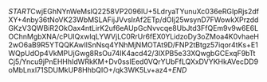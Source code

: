 $START$CwjEGhNYnWeMslQ2258VP2096lU+5LdryaTYunuXc036eRGIpRjs2dfXY+4nby36tNoVK23WbMSLAFijJVvsIrAf2ETp/dOIj25wsynD7FWowkXPrzddGKzV3QWBiR2OkOax4ntLirK2uf6eAUpGcNvvcqe8UbJtd3FfQEm9v9w6E6LOChnMgbXNA/cPUIQxwlqLYWVjLC0RrUr6fEX0YLidzoDy3oZMoa4K0vhaeH2wO6aB9R5YTQQKAwIlSnNsq4YNhMjNMOTAt9D/FNP2tBtgz57iqor4tKs+E1WQpUdOp4VkMPUjGwg8RsOu74IK4acd42/3lXPB5e33XQwgbGCExqF9bTtCj5/Yncu9jPnEHHhIdWRkKM+Dv0ssIEed0VQrYUbFfLQXxDVYKHkAVecDD9oMbLnxl71SDUMkUP8HhbQIO+/qk3WK5Lv+az4+$END$